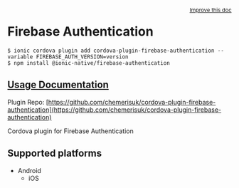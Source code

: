 <a style="float:right;font-size:12px;" href="http://github.com/ionic-team/ionic-native/edit/master/src/@ionic-native/plugins/firebase-authentication/index.ts#L2">
  Improve this doc
</a>

# Firebase Authentication

```
$ ionic cordova plugin add cordova-plugin-firebase-authentication --variable FIREBASE_AUTH_VERSION=version
$ npm install @ionic-native/firebase-authentication
```

## [Usage Documentation](https://ionicframework.com/docs/native/firebase-authentication/)

Plugin Repo: [https://github.com/chemerisuk/cordova-plugin-firebase-authentication](https://github.com/chemerisuk/cordova-plugin-firebase-authentication)

Cordova plugin for Firebase Authentication

## Supported platforms

- Android
  - iOS
  


